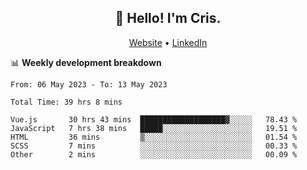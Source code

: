 
<h2 align="center">👋 Hello! I'm Cris.</h2>
<p align="center">
  <a href="https://www.criscunas.dev">Website</a> •
  <a href="https://www.linkedin.com/in/cristophercunas/">LinkedIn</a> 
</p>


📊 **Weekly development breakdown**
<!--START_SECTION:waka-->

```text
From: 06 May 2023 - To: 13 May 2023

Total Time: 39 hrs 8 mins

Vue.js       30 hrs 43 mins  ███████████████████▓░░░░░   78.43 %
JavaScript   7 hrs 38 mins   █████░░░░░░░░░░░░░░░░░░░░   19.51 %
HTML         36 mins         ▒░░░░░░░░░░░░░░░░░░░░░░░░   01.54 %
SCSS         7 mins          ░░░░░░░░░░░░░░░░░░░░░░░░░   00.33 %
Other        2 mins          ░░░░░░░░░░░░░░░░░░░░░░░░░   00.09 %
```

<!--END_SECTION:waka-->
